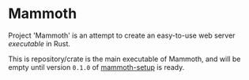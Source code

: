 # Mammoth

Project 'Mammoth' is an attempt to create an easy-to-use web server _executable_ in Rust.

This is repository/crate is the main executable of Mammoth,
and will be empty until version `0.1.0` of [mammoth-setup](https://github.com/mclytar/mammoth-setup) is ready.
